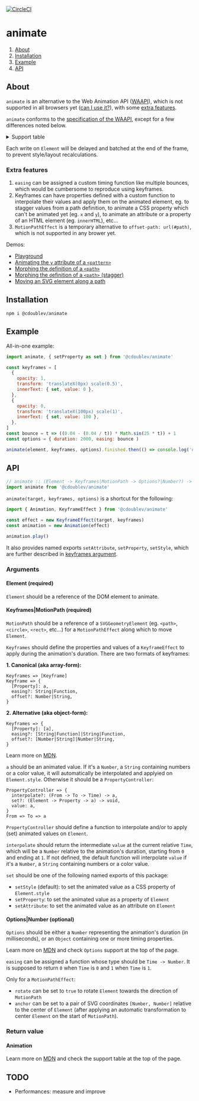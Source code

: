 [![CircleCI](https://circleci.com/gh/creativewave/animate.svg?style=svg)](https://circleci.com/gh/creativewave/animate)

# animate

1. [About](#about)
2. [Installation](#installation)
3. [Example](#example)
4. [API](#API)

## About

`animate` is an alternative to the Web Animation API ([WAAPI](http://drafts.csswg.org/web-animations/)), which is not supported in all browsers yet ([can I use it?](https://caniuse.com/#feat=web-animation)), with some [extra features](#extra-features).

`animate` conforms to the [specification of the WAAPI](https://drafts.csswg.org/web-animations/), except for a few differences noted below.

<details>

  <summary>Support table</summary>

  **`Animation`**

  | Name               | Status | Notes |
  | ------------------ | ------ | ----- |
  | **Properties**     |        |       |
  | currentTime        | ✅    |       |
  | effect             | ✅    |       |
  | finished           | ✅    |       |
  | id                 | ✅    |       |
  | pending            | ✅    |       |
  | playState          | ✅    |       |
  | playbackRate       | ✅    |       |
  | ready              | ✅    |       |
  | replaceState       | ❌    | Will not be implemented. |
  | startTime          | ✅    |       |
  | timeline           | ✅    |       |
  | **Methods**        |        |       |
  | cancel             | ✅    |       |
  | finish             | ✅    |       |
  | oncancel           | ✅    |       |
  | onfinish           | ✅    |       |
  | onremove           | ❌    | Will not be implemented. |
  | pause              | ✅    |       |
  | play               | ✅    |       |
  | reverse            | ✅    |       |
  | updatePlaybackRate | ❌    | Will not be implemented. |

  **`KeyframeEffect`**

  | Name              | Status | Notes |
  | ----------------- | ------ | ----- |
  | **Properties**    |        |       |
  | target            | ✅    |       |
  | pseudoElement     | ❌    | Will not be implemented. |
  | composite         | ❌    | May be implemented later. |
  | **Methods**       |        |       |
  | getTiming         | ✅    |       |
  | getComputedTiming | ✅    |       |
  | updateTiming      | ✅    |       |
  | getKeyframes      | ✅    |       |
  | setKeyframes      | ✅    |       |

  **Keyframes argument**

  | Name                  | Status | Notes |
  | --------------------- | ------ | ----- |
  | composite             |        |       |
  | - `replace` (default) | ✅    |       |
  | - `add`               | ❌    | May be implemented later. |
  | - `accumulate`        | ❌    | May be implemented later. |
  | computedOffset        | ✅    |       |
  | easing                | ✅    |       |
  | offset                | ✅    |       |
  | **Options**           |        |       |
  | composite             |        |       |
  | - `replace` (default) | ✅    |       |
  | - `add`               | ❌    | May be implemented later. |
  | - `accumulate`        | ❌    | May be implemented later. |
  | delay                 | ✅    |       |
  | direction             | ✅    |       |
  | duration              | ✅    |       |
  | easing                | ✅    |       |
  | endDelay              | ✅    |       |
  | fill                  | ✅    |       |
  | id                    | ✅    |       |
  | iterations            | ✅    |       |
  | iterationStart        | ✅    |       |
  | pseudoElement         | ❌    | Will not be implemented. |

</details>

Each write on `Element` will be delayed and batched at the end of the frame, to prevent style/layout recalculations.

### Extra features

1. `easing` can be assigned a custom timing function like multiple bounces, which would be cumbersome to reproduce using keyframes.
2. Keyframes can have properties defined with a custom function to interpolate their values and apply them on the animated element, eg. to stagger values from a path definition, to animate a CSS property which can't be animated yet (eg. `x` and `y`), to animate an attribute or a property of an HTML element (eg. `innerHTML`), etc…
3. `MotionPathEffect` is a temporary alternative to `offset-path: url(#path)`, which is not supported in any brower yet.

Demos:

- [Playground](https://codepen.io/creativewave/full/XWWRoWv)
- [Animating the `y` attribute of a `<pattern>`](https://codepen.io/creative-wave/pen/pooqymX)
- [Morphing the `d`efinition of a `<path>`](https://codepen.io/creativewave/pen/OJNqvqQ)
- [Morphing the `d`efinition of a `<path>` (stagger)](https://codepen.io/creative-wave/pen/yLLZbME)
- [Moving an SVG element along a path](https://codepen.io/creativewave/pen/GRgpOvO)

## Installation

`npm i @cdoublev/animate`

## Example

All-in-one example:

```js
import animate, { setProperty as set } from '@cdoublev/animate'

const keyframes = [
  {
    opacity: 1,
    transform: 'translateX(0px) scale(0.5)',
    innerText: { set, value: 0 },
  },
  {
    opacity: 0,
    transform: 'translateX(100px) scale(1)',
    innerText: { set, value: 100 },
  },
]
const bounce = t => ((0.04 - (0.04 / t)) * Math.sin(25 * t)) + 1
const options = { duration: 2000, easing: bounce )

animate(element, keyframes, options).finished.then(() => console.log('done'))
```

## API

```js
// animate :: (Element -> Keyframes|MotionPath -> Options?|Number?) -> Animation
import animate from '@cdoublev/animate'
```

`animate(target, keyframes, options)` is a shortcut for the following:

```js
import { Animation, KeyframeEffect } from '@cdoublev/animate'

const effect = new KeyframeEffect(target, keyframes)
const animation = new Animation(effect)

animation.play()
```

It also provides named exports `setAttribute`, `setProperty`, `setStyle`, which are further described in [keyframes argument](#keyframesmotionpath-required).

### Arguments

#### Element (required)

`Element` should be a reference of the DOM element to animate.

#### Keyframes|MotionPath (required)

`MotionPath` should be a reference of a `SVGGeometryElement` (eg. `<path>`, `<circle>`, `<rect>`, etc…) for a `MotionPathEffect` along which to move `Element`.

`Keyframes` should define the properties and values of a `KeyframeEffect` to apply during the animation's duration. There are two formats of keyframes:

**1. Canonical (aka array-form):**

```
Keyframes => [Keyframe]
Keyframe => {
  [Property]: a,
  easing?: String|Function,
  offset?: Number|String,
}
```

**2. Alternative (aka object-form):**

```
Keyframes => {
  [Property]: [a],
  easing?: [String|Function]|String|Function,
  offset?: [Number|String]|Number|String,
}
```

Learn more on [MDN](https://developer.mozilla.org/en-US/docs/Web/API/Web_Animations_API/Keyframe_Formats).

`a` should be an animated value. If it's a `Number`, a `String` containing numbers or a color value, it will automatically be interpolated and applyied on `Element.style`. Otherwise it should be a `PropertyController`:

```
PropertyController => {
  interpolate?: (From -> To -> Time) -> a,
  set?: (Element -> Property -> a) -> void,
  value: a,
}
From => To => a
```

`PropertyController` should define a function to interpolate and/or to apply (set) animated values on `Element`.

`interpolate` should return the intermediate `value` at the current relative `Time`, which will be a `Number` relative to the animation's duration, starting from `0` and ending at `1`. If not defined, the default function will interpolate `value` if it's a `Number`, a `String` containing numbers or a color value.

`set` should be one of the following named exports of this package:

- `setStyle` (default): to set the animated value as a CSS property of `Element.style`
- `setProperty`: to set the animated value as a property of `Element`
- `setAttribute`: to set the animated value as an attribute on `Element`

#### Options|Number (optional)

`Options` should be either a `Number` representing the animation's duration (in milliseconds), or an `Object` containing one or more timing properties.

Learn more on [MDN](https://developer.mozilla.org/en-US/docs/Web/API/Element/animate) and check `Options` support at the top of the page.

`easing` can be assigned a function whose type should be `Time -> Number`. It is supposed to return `0` when `Time` is `0` and `1` when `Time` is `1`.

Only for a `MotionPathEffect`:

- `rotate` can be set to `true` to rotate `Element` towards the direction of `MotionPath`
- `anchor` can be set to a pair of SVG coordinates `[Number, Number]` relative to the center of `Element` (after applying an automatic transformation to center `Element` on the start of `MotionPath`).

### Return value

#### Animation

Learn more on [MDN](https://developer.mozilla.org/en-US/docs/Web/API/Animation) and check the support table at the top of the page.

## TODO

- Performances: measure and improve
